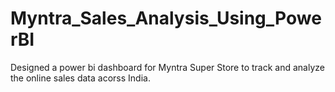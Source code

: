 # Myntra_Sales_Analysis_Using_PowerBI


Designed a power bi dashboard for Myntra Super Store to track and analyze the online sales data acorss India.
